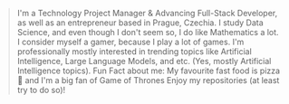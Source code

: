 >I'm a Technology Project Manager & Advancing Full-Stack Developer, as well as an entrepreneur based in Prague, Czechia. I study Data Science, and even though I don't seem so, I do like Mathematics a lot. I consider myself a gamer, because I play a lot of games. I'm professionally mostly interested in trending topics like Artificial Intelligence, Large Language Models, and etc. (Yes, mostly Artificial Intelligence topics).
>Fun Fact about me: My favourite fast food is pizza🍕 and I'm a big fan of Game of Thrones
>Enjoy my repositories (at least try to do so)!

